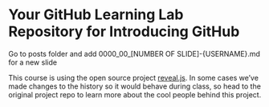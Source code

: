# Your GitHub Learning Lab Repository for Introducing GitHub

Go to posts folder and add 0000_00_[NUMBER OF SLIDE]-{USERNAME}.md for a new slide 

This course is using the open source project [reveal.js](https://github.com/hakimel/reveal.js/). In some cases we’ve made changes to the history so it would behave during class, so head to the original project repo to learn more about the cool people behind this project.
